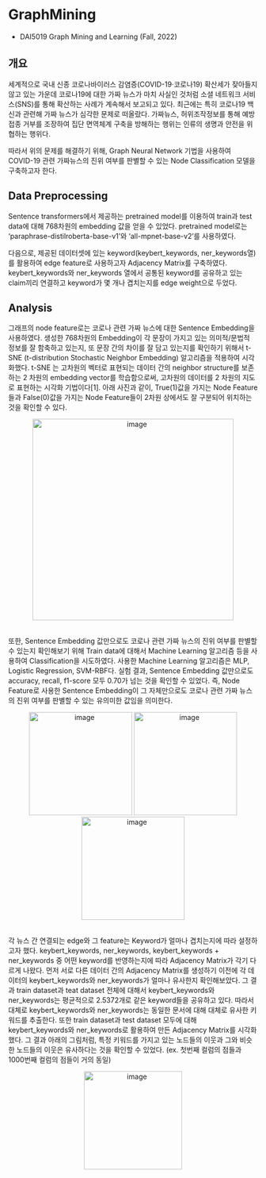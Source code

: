 # GraphMining

- DAI5019 Graph Mining and Learning (Fall, 2022)


## 개요

세계적으로 국내 신종 코로나바이러스 감염증(COVID-19·코로나19) 확산세가 잦아들지 않고 있는 가운데 코로나19에 대한 가짜 뉴스가 마치 사실인 것처럼 소셜 네트워크 서비스(SNS)를 통해 확산하는 사례가 계속해서 보고되고 있다. 최근에는 특히 코로나19 백신과 관련해 가짜 뉴스가 심각한 문제로 떠올랐다. 가짜뉴스, 허위조작정보를 통해 예방 접종 거부를 조장하여 집단 면역체계 구축을 방해하는 행위는 인류의 생명과 안전을 위협하는 행위다.

따라서 위의 문제를 해결하기 위해, Graph Neural Network 기법을 사용하여 COVID-19 관련 가짜뉴스의 진위 여부를 판별할 수 있는 Node Classification 모델을 구축하고자 한다. 


## Data Preprocessing 

Sentence transformers에서 제공하는 pretrained model를 이용하여 train과 test data에 대해 768차원의 embedding 값을 얻을 수 있었다. pretrained model로는 ‘paraphrase-distilroberta-base-v1’와 ‘all-mpnet-base-v2’를 사용하였다. 

다음으로, 제공된 데이터셋에 있는 keyword(keybert_keywords, ner_keywords열)를 활용하여 edge feature로 사용하고자 Adjacency Matrix를 구축하였다. keybert_keywords와 ner_keywords 열에서 공통된 keyword를 공유하고 있는 claim끼리 연결하고 keyword가 몇 개나 겹치는지를 edge weight으로 두었다. 


## Analysis 

그래프의 node feature로는 코로나 관련 가짜 뉴스에 대한 Sentence Embedding을 사용하였다. 생성한 768차원의 Embedding이 각 문장이 가지고 있는 의미적/문법적 정보를 잘 함축하고 있는지, 또 문장 간의 차이를 잘 담고 있는지를 확인하기 위해서 t-SNE (t-distribution Stochastic Neighbor Embedding) 알고리즘을 적용하여 시각화했다.  t-SNE 는 고차원의 벡터로 표현되는 데이터 간의 neighbor structure를 보존하는 2 차원의 embedding vector를 학습함으로써, 고차원의 데이터를 2 차원의 지도로 표현하는 시각화 기법이다[1]. 아래 사진과 같이, True(1)값을 가지는 Node Feature들과 False(0)값을 가지는 Node Feature들이 2차원 상에서도 잘 구분되어 위치하는 것을 확인할 수 있다.

<div align="center">
<img width="406" alt="image" src="https://user-images.githubusercontent.com/76966915/211153712-5e7177ac-98fc-4399-aab9-ade2708bf751.png">
</div>
<br>

또한, Sentence Embedding 값만으로도 코로나 관련 가짜 뉴스의 진위 여부를 판별할 수 있는지 확인해보기 위해 Train data에 대해서 Machine Learning 알고리즘 등을 사용하여 Classification을 시도하였다. 사용한 Machine Learning 알고리즘은 MLP, Logistic Regression, SVM-RBF다. 실험 결과, Sentence Embedding 값만으로도 accuracy, recall, f1-score 모두 0.70가 넘는 것을 확인할 수 있었다. 즉, Node Feature로 사용한 Sentence Embedding이 그 자체만으로도 코로나 관련 가짜 뉴스의 진위 여부를 판별할 수 있는 유의미한 값임을 의미한다. 

<div align="center">
  <img width="208" alt="image" src="https://user-images.githubusercontent.com/76966915/211153737-acc75a23-a9d8-4288-b125-fff12edb2526.png">
  <img width="208" alt="image" src="https://user-images.githubusercontent.com/76966915/211153741-885a935f-6996-4cc9-82e4-4d2976c46ad2.png">
  <img width="208" alt="image" src="https://user-images.githubusercontent.com/76966915/211153742-4b947412-f70d-46ae-8940-4e41057574ff.png">
</div>
<br>

각 뉴스 간 연결되는 edge와 그 feature는 Keyword가 얼마나 겹치는지에 따라 설정하고자 했다. keybert_keywords, ner_keywords, keybert_keywords + ner_keywords 중 어떤 keyword를 반영하는지에 따라 Adjacency Matrix가 각기 다르게 나왔다. 먼저 서로 다른 데이터 간의 Adjacency Matrix를 생성하기 이전에 각 데이터의 keybert_keywords와 ner_keywords가 얼마나 유사한지 확인해보았다. 그 결과 train dataset과 teat dataset 전체에 대해서 keybert_keywords와 ner_keywords는 평균적으로 2.5372개로 같은 keyword들을 공유하고 있다. 따라서 대체로 keybert_keywords와 ner_keywords는 동일한 문서에 대해 대체로 유사한 키워드를 추출한다. 또한 train dataset과 test dataset 모두에 대해 keybert_keywords와 ner_keywords로 활용하여 만든 Adjacency Matrix를 시각화했다. 그 결과 아래의 그림처럼, 특정 키워드를 가지고 있는 노드들의 이웃과 그와 비슷한 노드들의 이웃은 유사하다는 것을 확인할 수 있었다. (ex. 첫번째 컬럼의 점들과 1000번째 컬럼의 점들이 거의 동일)

<div align ="center">
  <img width="198" alt="image" src="https://user-images.githubusercontent.com/76966915/211153766-9ab65912-ddaf-42c5-9762-e6675a6f4d8f.png">
</div>
<br>
